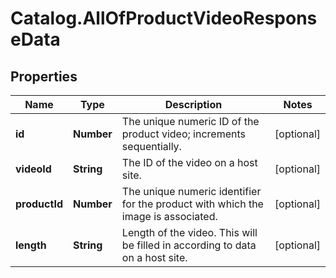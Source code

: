 # Catalog.AllOfProductVideoResponseData

## Properties
Name | Type | Description | Notes
------------ | ------------- | ------------- | -------------
**id** | **Number** | The unique numeric ID of the product video; increments sequentially.  | [optional] 
**videoId** | **String** | The ID of the video on a host site.  | [optional] 
**productId** | **Number** | The unique numeric identifier for the product with which the image is associated.  | [optional] 
**length** | **String** | Length of the video. This will be filled in according to data on a host site.  | [optional] 

